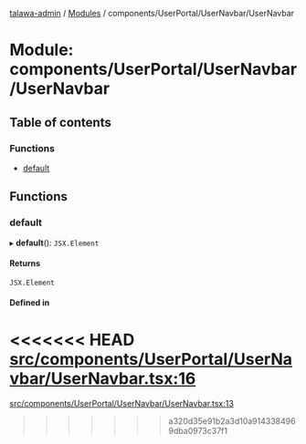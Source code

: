 [talawa-admin](../README.md) / [Modules](../modules.md) / components/UserPortal/UserNavbar/UserNavbar

# Module: components/UserPortal/UserNavbar/UserNavbar

## Table of contents

### Functions

- [default](components_UserPortal_UserNavbar_UserNavbar.md#default)

## Functions

### default

▸ **default**(): `JSX.Element`

#### Returns

`JSX.Element`

#### Defined in

<<<<<<< HEAD
[src/components/UserPortal/UserNavbar/UserNavbar.tsx:16](https://github.com/PalisadoesFoundation/talawa-admin/blob/12d9229/src/components/UserPortal/UserNavbar/UserNavbar.tsx#L16)
=======
[src/components/UserPortal/UserNavbar/UserNavbar.tsx:13](https://github.com/PalisadoesFoundation/talawa-admin/blob/b619a0d/src/components/UserPortal/UserNavbar/UserNavbar.tsx#L13)
>>>>>>> a320d35e91b2a3d10a9143384969dba0973c37f1

